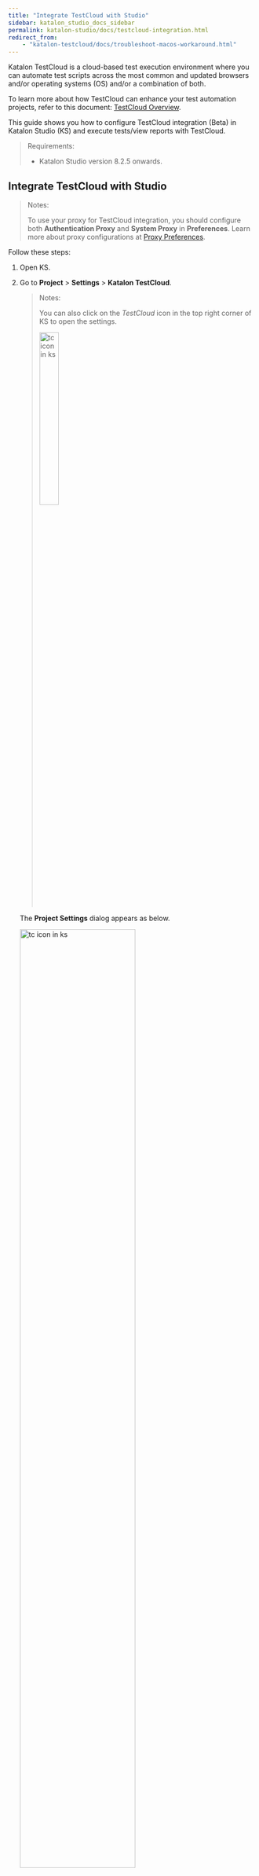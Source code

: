 ```yaml
---
title: "Integrate TestCloud with Studio" 
sidebar: katalon_studio_docs_sidebar
permalink: katalon-studio/docs/testcloud-integration.html
redirect_from:
    - "katalon-testcloud/docs/troubleshoot-macos-workaround.html"
---
```


Katalon TestCloud is a cloud-based test execution environment where you can automate test scripts across the most common and updated browsers and/or operating systems (OS) and/or a combination of both.

To learn more about how TestCloud can enhance your test automation projects, refer to this document: [TestCloud Overview](https://docs.katalon.com/katalon-testcloud/docs/testcloud-overview.html).

This guide shows you how to configure TestCloud integration (Beta) in Katalon Studio (KS) and execute tests/view reports with TestCloud.

> Requirements:
>
> * Katalon Studio version 8.2.5 onwards.

## Integrate TestCloud with Studio

> Notes:
> 
> To use your proxy for TestCloud integration, you should configure both **Authentication Proxy** and **System Proxy** in **Preferences**. Learn more about proxy configurations at [Proxy Preferences](https://docs.katalon.com/katalon-studio/docs/proxy-preferences.html).

Follow these steps:

1. Open KS.
2. Go to **Project** > **Settings** > **Katalon TestCloud**.

    > Notes:
    >
    > You can also click on the *TestCloud* icon in the top right corner of KS to open the settings.
    >
    > <img src="https://github.com/katalon-studio/docs-images/raw/master/katalon-testcloud/studio-integration/testcloud-icon.png" width=30% alt="tc icon in ks">

    The **Project Settings** dialog appears as below.

    <img src="https://github.com/katalon-studio/docs-images/raw/master/katalon-testcloud/studio-integration/testcloud-project-settings.png" width=70% alt="tc icon in ks">

3. Ensure that the **Enable Katalon TestCloud integration** box is checked.

4. Choose the organization you wish to run your test with.

   > Notes:
   >
   > If you cannot find your desired organization, click **Fetch Organization** to refresh. This action retrieves the list of all available organizations you have joined. You can select the organization you want from the dropdown menu.

5. Click **Apply and Close**.

You have now enabled TestCloud integration in KS and have the option to run a test suite/test suite collection (TS/TSC) with TestCloud.

Once you have enabled TestCloud integration, you have the option to run a test suite/test suite collection (TS/TSC) with TestCloud.

Follow the guidelines below for TS and TSC executions.

## Run test suites with TestCloud

> Notes:
>
> You cannot run test cases with TestCloud.

To run TS with TestCloud, follow these steps:

1. Open your TS.
   
2. Click on the dropdown icon of the *Run* button and choose to run with TestCloud.

     <img src="https://github.com/katalon-studio/docs-images/raw/master/katalon-testcloud/studio-integration/run-with-testcloud.png" width=30% alt="tc config dialog">

    The **TestCloud Configuration (Beta)** dialog appears as below.

    <img src="https://github.com/katalon-studio/docs-images/raw/master/katalon-testcloud/studio-integration/tc-config-dialog-run-public.png" width=50% alt="tc config dialog">

3. Select the OS, browser, and browser version in the **Configuration** section.

    > Notes:
    >
    > * We currently only support Linux and Windows (remote OS). For browsers, we support Chrome, Edge Chromium, and Firefox.
    > * The **Tunnel** checkbox is cleared by default. TestCloud Tunnel is for running tests in private domains. See: [Configure TestCloud Tunnel](/katalon-studio/docs/testcloud-integration.html#configure-testcloud-tunnel).

4. Click **Run**.

## Run test suite collections with TestCloud

To run TSC with TestCloud, follow these steps:

1. Open your TSC and double-click the **Run with** column.

    <img src="https://github.com/katalon-studio/docs-images/raw/master/katalon-testcloud/studio-integration/tsc-execution-info.png" width=70% alt="run with tc">

    The **Select an environment** dialog appears as below.

    <img src="https://github.com/katalon-studio/docs-images/raw/master/katalon-testcloud/studio-integration/run-tsc-testcloud-as-environment.png" width=50% alt="run config tsc">

2. Choose **TestCloud** as your test environment, then click **OK**.

3. Double click on the **Run Configuration** column to open the **TestCloud Configuration** dialog.

    The **TestCloud Configuration (Beta)** dialog appears as below.

     <img src="https://github.com/katalon-studio/docs-images/raw/master/katalon-testcloud/studio-integration/tsc-run-config-tc-config-dialog.png" width=70% alt="tc config dialog">

4. Select the OS, browser, and browser version in the **Configuration** section.

    > Notes:
    >
    > * We currently only support Linux (remote OS). For browsers, we support Chrome and Firefox.
    > * The **Tunnel** checkbox is cleared by default. TestCloud Tunnel is for running tests in private domains. See: [Configure TestCloud Tunnel](/katalon-studio/docs/testcloud-integration.html#configure-testcloud-tunnel).

4. Click **OK**.

## Configure TestCloud Tunnel

If you want to execute TS/TSC in private domains, you must use a TestCloud Tunnel.

For detailed information on TestCloud Tunnel and how to utilize it, see [TestCloud Tunnel](https://docs.katalon.com/katalon-testcloud/docs/testcloud-tunnel.html).

> Requirements:
>
> * To allow User Datagram Protocol (UDP) connections, the proxy must be configured.
> * If you use a Man-in-the-Middle (MITM) proxy, it must be configured to allow Transport Layer Security (TLS) connections.

TestCloud Tunnel can be configured with **Tunnel Setup Helper**.

Follow these steps:

1. Open the **TestCloud Configuration (Beta)** dialog.

2. Select the **Execute with Tunnel for private domain testing** checkbox.

    You will see a message in red, as follows:

     <img src="https://github.com/katalon-studio/docs-images/raw/master/katalon-testcloud/studio-integration/tunnel-setup-helper-link.png" width=50% alt="tc config dialog">

3. Click on the **Tunnel Setup Helper** link in the message.

    The **Tunnel Setup Helper** dialog appears as below.

    <img src="https://github.com/katalon-studio/docs-images/raw/master/katalon-testcloud/studio-integration/tunnel-helper.png" width=50% alt="tunnel setup helper">

4. Follow the step-by-step instructions in the dialog to set up the tunnel client in your local machine:

    * Step 1: Select your OS and download the .zip file, then unzip it.

    * Step 2: Open the command-line interface (CLI), copy the command line from the dialog, then run it in the CLI.

         An example command looks like this:

        ```groovy
        ./kt config --tenant KatalonStudio --username "your_username" --organization-id "your_organization_id" --api-key "your_api_key"
        ```

        You have set up the tunnel client in your local machine.

    * Step 3: Copy the command in the dialog and run it in your CLI to start the tunnel.

        A sample command looks like this:
        
        ```groovy
        ./kt start
        ```

        <img src="https://github.com/katalon-studio/docs-images/raw/master/katalon-testcloud/studio-integration/setup-tunnel-studio.png" width=100% alt="kt start">

    > Notes:
    >
    > Keep your CLI (cmd/terminal) open until you have finished running tests.

5. Go back to the **Tunnel Setup Helper** dialog and click **Close**.

    Once you have started the tunnel in your local machine, the **TestCloud Configuration (Beta)** dialog displays a green *Status: Available* message.

    <img src="https://github.com/katalon-studio/docs-images/raw/master/katalon-testcloud/studio-integration/tc-config-tunnel-setup-available.png" width=50% alt="tunnel setup helper">

    > Notes:
    >
    > You can also click on the **Refresh** button to have the status updated.

6. Click **Run** to start executing TS/TSC with TestCloud Tunnel.

## View TestCloud reports

After executing tests, execution data is consolidated in logs and reports. You can view TestCloud reports in the following formats: CSV, PDF, JUnit, HTML.

See: [Test Suite and Test Suite Collection Reports](https://docs.katalon.com/katalon-studio/docs/test-suite-report.html).